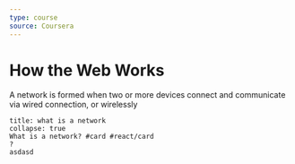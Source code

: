 ```yaml
---
type: course
source: Coursera
---
```


# How the Web Works


A network is formed when two or more devices connect and communicate via wired connection, or wirelessly 


```ad-faq
title: what is a network
collapse: true
What is a network? #card #react/card 
?
asdasd
```





















